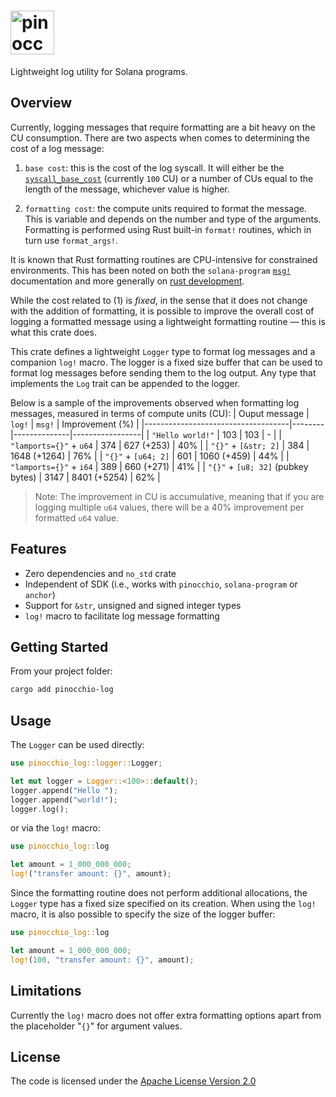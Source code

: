 # <img height="70" alt="pinocchio-log" src="https://github.com/user-attachments/assets/caee2220-d11b-4b6a-aefd-6f6bd9815b73"/>

Lightweight log utility for Solana programs.

## Overview

Currently, logging messages that require formatting are a bit heavy on the CU consumption. There are two aspects when comes to determining the cost of a log message:

1. `base cost`: this is the cost of the log syscall. It will either be the [`syscall_base_cost`](https://github.com/anza-xyz/agave/blob/master/compute-budget/src/compute_budget.rs#L167) (currently `100` CU) or a number of CUs equal to the length of the message, whichever value is higher.

2. `formatting cost`: the compute units required to format the message. This is variable and depends on the number and type of the arguments. Formatting is performed using Rust built-in `format!` routines, which in turn use `format_args!`.

It is known that Rust formatting routines are CPU-intensive for constrained environments. This has been noted on both the `solana-program` [`msg!`](https://docs.rs/solana-program/latest/solana_program/macro.msg.html) documentation and more generally on [rust development](https://github.com/rust-lang/rust/issues/99012).

While the cost related to (1) is *fixed*, in the sense that it does not change with the addition of formatting, it is possible to improve the overall cost of logging a formatted message using a lightweight formatting routine &mdash; this is what this crate does.

This crate defines a lightweight `Logger` type to format log messages and a companion `log!` macro. The logger is a fixed size buffer that can be used to format log messages before sending them to the log output. Any type that implements the `Log` trait can be appended to the logger.

Below is a sample of the improvements observed when formatting log messages, measured in terms of compute units (CU):
| Ouput message                      | `log!` | `msg!`       | Improvement (%) |
|------------------------------------|--------|--------------|-----------------|
| `"Hello world!"`                   | 103    | 103          | -               |
| `"lamports={}"` + `u64`            | 374    | 627 (+253)   | 40%             |
| `"{}"` + `[&str; 2]`               | 384    | 1648 (+1264) | 76%             |
| `"{}"` + `[u64; 2]`                | 601    | 1060 (+459)  | 44%             |
| `"lamports={}"` + `i64`            | 389    | 660 (+271)   | 41%             |
| `"{}"` + `[u8; 32]` (pubkey bytes) | 3147   | 8401 (+5254) | 62%             |

> Note: The improvement in CU is accumulative, meaning that if you are logging multiple `u64` values, there will be a 40% improvement per formatted `u64` value.

## Features

* Zero dependencies and `no_std` crate
* Independent of SDK (i.e., works with `pinocchio`, `solana-program` or `anchor`)
* Support for `&str`, unsigned and signed integer types
* `log!` macro to facilitate log message formatting

## Getting Started

From your project folder:
```bash
cargo add pinocchio-log
```

## Usage

The `Logger` can be used directly:
```rust
use pinocchio_log::logger::Logger;

let mut logger = Logger::<100>::default();
logger.append("Hello ");
logger.append("world!");
logger.log();
```

 or via the `log!` macro:
 ```rust
use pinocchio_log::log

let amount = 1_000_000_000;
log!("transfer amount: {}", amount);
```

Since the formatting routine does not perform additional allocations, the `Logger` type has a fixed size specified on its creation. When using the `log!` macro, it is also possible to specify the size of the logger buffer:

```rust
use pinocchio_log::log

let amount = 1_000_000_000;
log!(100, "transfer amount: {}", amount);
```
## Limitations

Currently the `log!` macro does not offer extra formatting options apart from the placeholder "`{}`" for argument values.

## License

The code is licensed under the [Apache License Version 2.0](LICENSE)
